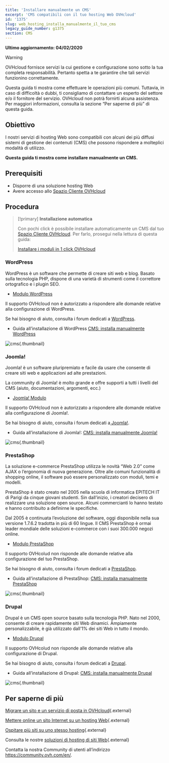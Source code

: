 ```yaml
---
title: 'Installare manualmente un CMS'
excerpt: 'CMS compatibili con il tuo hosting Web OVHcloud'
id: '1375'
slug: web_hosting_installa_manualmente_il_tuo_cms
legacy_guide_number: g1375
section: CMS
---
```


**Ultimo aggiornamento: 04/02/2020**

> [!warning]
>OVHcloud fornisce servizi la cui gestione e configurazione sono sotto la tua completa responsabilità. Pertanto spetta a te garantire che tali servizi funzionino correttamente.
>
>Questa guida ti mostra come effettuare le operazioni più comuni. Tuttavia, in caso di difficoltà o dubbi, ti consigliamo di contattare un esperto del settore e/o il fornitore del servizio. OVHcloud non potrà fornirti alcuna assistenza.  Per maggiori informazioni, consulta la sezione “Per saperne di più” di questa guida.
>

## Obiettivo

I nostri servizi di hosting Web sono compatibili con alcuni dei più diffusi sistemi di gestione dei contenuti (CMS) che possono rispondere a molteplici modalità di utilizzo.

**Questa guida ti mostra come installare manualmente un CMS.**


## Prerequisiti

- Disporre di una soluzione hosting Web
- Avere accesso allo [Spazio Cliente OVHcloud](https://www.ovh.com/auth/?action=gotomanager&from=https://www.ovh.it/&ovhSubsidiary=it)

## Procedura


> [!primary]
>**Installazione automatica**
>
>Con pochi click è possibile installare automaticamente un CMS dal tuo [Spazio Cliente OVHcloud](https://www.ovh.com/auth/?action=gotomanager&from=https://www.ovh.it/&ovhSubsidiary=it).  Per farlo, prosegui nella lettura di questa guida: 
>
>[Installare i moduli in 1 click OVHcloud](https://docs.ovh.com/it/hosting/hosting_condiviso_guida_ai_moduli_degli_hosting_condivisi/)
>




### WordPress
WordPress è un software che permette di creare siti web e blog. Basato sulla tecnologia PHP, dispone di una varietà di strumenti come il correttore ortografico e i plugin SEO.


- [Modulo WordPress](https://www.ovhcloud.com/it/web-hosting/uc-wordpress-website/)

Il supporto OVHcloud non è autorizzato a rispondere alle domande relative alla configurazione di WordPress. 


Se hai bisogno di aiuto, consulta i forum dedicati a [WordPress](https://wordpress.org/support/).

- Guida all’installazione di WordPress [CMS: installa manualmente WordPress](../cms_installa_manualmente_wordpress)

![cms](images/3379.png){.thumbnail}

### Joomla!
Joomla! è un software pluripremiato e facile da usare che consente di creare siti web e applicazioni ad alte prestazioni.

La community di Joomla! è molto grande e offre supporti a tutti i livelli del CMS (aiuto, documentazioni, argomenti, ecc.)

- [Joomla! Modulo](https://www.ovhcloud.com/it/web-hosting/uc-joomla-website/)

Il supporto OVHcloud non è autorizzato a rispondere alle domande relative alla configurazione di Joomla!. 

Se hai bisogno di aiuto, consulta i forum dedicati a[ Joomla!](http://forum.joomla.org/). 

- Guida all’installazione di Joomla!: [CMS: installa manualmente Joomla!](../cms_installa_manualmente_joomla)

![cms](images/3380.png){.thumbnail}

### PrestaShop
La soluzione e-commerce PrestaShop utilizza le novità “Web 2.0” come AJAX o l’ergonomia di nuova generazione. Oltre alle comuni funzionalità di shopping online, il software può essere personalizzato con moduli, temi e modelli. 

PrestaShop è stato creato nel 2005 nella scuola di informatica EPITECH IT di Parigi da cinque giovani studenti. Sin dall’inizio, i creatori decisero di realizzare una soluzione open source. Alcuni commercianti lo hanno testato e hanno contribuito a definirne le specifiche.

Dal 2005 è continuata l’evoluzione del software,  oggi disponibile nella sua versione 1.7.6.2 tradotta in più di 60 lingue. Il CMS PrestaShop è ormai leader mondiale delle soluzioni e-commerce con i suoi 300.000 negozi online.

- [Modulo PrestaShop](https://www.ovhcloud.com/it/web-hosting/uc-prestashop-website/)

Il supporto OVHcolud non risponde alle domande relative alla configurazione del tuo PrestaShop. 

Se hai bisogno di aiuto, consulta i forum dedicati a
[ PrestaShop](https://www.prestashop.com/forums/).

- Guida all’installazione di PrestaShop: [CMS: installa manualmente PrestaShop](../cms_installa_manualmente_prestashop/)

![cms](images/3381.png){.thumbnail}


### Drupal
Drupal è un CMS open source basato sulla tecnologia PHP. Nato nel 2000, consente di creare rapidamente siti Web dinamici. Ampiamente personalizzabile, è già utilizzato dall’1% dei siti Web in tutto il mondo. 

-  [Modulo Drupal](https://www.ovhcloud.com/it/web-hosting/uc-drupal-website/)

Il supporto OVHcolud non risponde alle domande relative alla configurazione di Drupal. 

Se hai bisogno di aiuto, consulta i forum dedicati a [Drupal](https://www.drupal.org).


-  Guida all’installazione di Drupal: [ CMS: installa manualmente Drupal](../cms_installa_manualmente_drupal/)



![cms](images/3382.png){.thumbnail}




## Per saperne di più 

[Migrare un sito e un servizio di posta in OVHcloud](../migrare-un-sito-in-ovh/){.external}

[Mettere online un sito Internet su un hosting Web](../hosting_condiviso_come_mettere_online_il_tuo_sito/){.external}

[Ospitare più siti su uno stesso hosting](../configurare-un-multisito-su-un-hosting-web/){.external}

Consulta le nostre [soluzioni di hosting di siti Web](https://www.ovhcloud.com/it/web-hosting/){.external}

Contatta la nostra Community di utenti all’indirizzo <https://community.ovh.com/en/>.